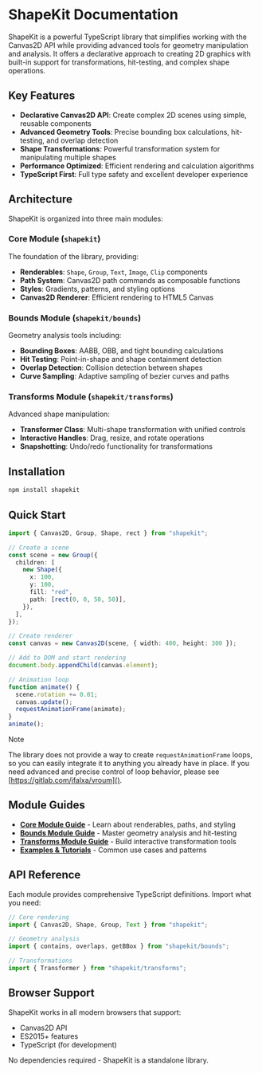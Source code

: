 # ShapeKit Documentation

ShapeKit is a powerful TypeScript library that simplifies working with the Canvas2D API while providing advanced tools for geometry manipulation and analysis. It offers a declarative approach to creating 2D graphics with built-in support for transformations, hit-testing, and complex shape operations.

## Key Features

- **Declarative Canvas2D API**: Create complex 2D scenes using simple, reusable components
- **Advanced Geometry Tools**: Precise bounding box calculations, hit-testing, and overlap detection
- **Shape Transformations**: Powerful transformation system for manipulating multiple shapes
- **Performance Optimized**: Efficient rendering and calculation algorithms
- **TypeScript First**: Full type safety and excellent developer experience

## Architecture

ShapeKit is organized into three main modules:

### Core Module (`shapekit`)

The foundation of the library, providing:

- **Renderables**: `Shape`, `Group`, `Text`, `Image`, `Clip` components
- **Path System**: Canvas2D path commands as composable functions
- **Styles**: Gradients, patterns, and styling options
- **Canvas2D Renderer**: Efficient rendering to HTML5 Canvas

### Bounds Module (`shapekit/bounds`)

Geometry analysis tools including:

- **Bounding Boxes**: AABB, OBB, and tight bounding calculations
- **Hit Testing**: Point-in-shape and shape containment detection
- **Overlap Detection**: Collision detection between shapes
- **Curve Sampling**: Adaptive sampling of bezier curves and paths

### Transforms Module (`shapekit/transforms`)

Advanced shape manipulation:

- **Transformer Class**: Multi-shape transformation with unified controls
- **Interactive Handles**: Drag, resize, and rotate operations
- **Snapshotting**: Undo/redo functionality for transformations

## Installation

```bash
npm install shapekit
```

## Quick Start

```typescript
import { Canvas2D, Group, Shape, rect } from "shapekit";

// Create a scene
const scene = new Group({
  children: [
    new Shape({
      x: 100,
      y: 100,
      fill: "red",
      path: [rect(0, 0, 50, 50)],
    }),
  ],
});

// Create renderer
const canvas = new Canvas2D(scene, { width: 400, height: 300 });

// Add to DOM and start rendering
document.body.appendChild(canvas.element);

// Animation loop
function animate() {
  scene.rotation += 0.01;
  canvas.update();
  requestAnimationFrame(animate);
}
animate();
```

> [!NOTE]
> The library does not provide a way to create `requestAnimationFrame` loops, so you can easily integrate it to anything you already have in place. If you need advanced and precise control of loop behavior, please see [https://gitlab.com/jfalxa/vroum]().

## Module Guides

- [**Core Module Guide**](./core/examples-core.md) - Learn about renderables, paths, and styling
- [**Bounds Module Guide**](./bounds/examples-bounds.md) - Master geometry analysis and hit-testing
- [**Transforms Module Guide**](./transforms/examples-transforms.md) - Build interactive transformation tools
- [**Examples & Tutorials**](./examples.md) - Common use cases and patterns

## API Reference

Each module provides comprehensive TypeScript definitions. Import what you need:

```typescript
// Core rendering
import { Canvas2D, Shape, Group, Text } from "shapekit";

// Geometry analysis
import { contains, overlaps, getBBox } from "shapekit/bounds";

// Transformations
import { Transformer } from "shapekit/transforms";
```

## Browser Support

ShapeKit works in all modern browsers that support:

- Canvas2D API
- ES2015+ features
- TypeScript (for development)

No dependencies required - ShapeKit is a standalone library.
